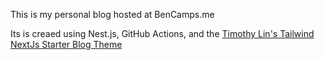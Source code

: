 This is my personal blog hosted at BenCamps.me

Its is creaed using Nest.js, GitHub Actions, and the [Timothy Lin's Tailwind NextJs Starter Blog Theme](https://github.com/timlrx/tailwind-nextjs-starter-blog)